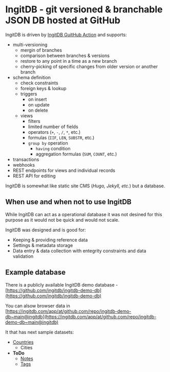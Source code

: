 # IngitDB - git versioned & branchable JSON DB hosted at GitHub

IngitDB is driven by [IngitDB GuitHub Action](https://github.com/ingitdb/ingitdb-github-action) and supports:

- multi-versioning
  - mergin of branches
  - comparison between branches & versions
  - restore to any point in a time as a new branch
  - cherry-picking of specific changes from older version or another branch
- schema definition
  - check constraints
  - foreign keys & lookup
  - triggers
    - on insert
    - on update
    - on delete 
  - views
    - filters
    - limited number of fields
    - operators (`+`, `-`, `/`, `*`, etc.)
    - formulas (`IIF`, `LEN`, `SUBSTR`, etc.)
    - `group by` operation
      - `having` condition
      - aggregation formulas (`SUM`, `COUNT`, etc.)
- transactions
- webhooks
- REST endpoints for views and individual records
- REST API for editing

IngitDB is somewhat like static site CMS (*Hugo, Jekyll, etc.*) but a database.

## When use and when not to use IngitDB

While IngitDB can act as a operational database it was not desined for this purpose as it would not be quick and would not scale.

IngitDB was designed and is good for:

- Keeping & providing reference data
- Settings & metadata storage
- Data entry & data collection with entegrity constraints and data validation

## Example database

There is a publicly available IngitDB demo database - [https://github.com/ingitdb/ingitdb-demo-db](https://github.com/ingitdb/ingitdb-demo-db)

You can alsow browser data in [https://ingitdb.com/app/at/github.com/repo/ingitdb-demo-db~main@ingitdb](https://ingitdb.com/app/at/github.com/repo/ingitdb-demo-db~main@ingitdb)

It that has next sample datasets:

- [Countries](https://github.com/ingitdb/ingitdb-demo-db/tree/main/collections/countries)
  - Cities 
- **ToDo**
  - [Notes](https://github.com/ingitdb/ingitdb-demo-db/tree/main/collections/todo/notes)
  - [Tags](https://github.com/ingitdb/ingitdb-demo-db/tree/main/collections/todo/tags)
